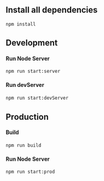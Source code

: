 ## Install all dependencies
```shell
npm install
```

## Development

#### Run Node Server

```shel
npm run start:server
```

#### Run devServer

```bash
npm run start:devServer
```

## Production

#### Build

```shell
npm run build
```

#### Run Node Server

```shell
npm run start:prod
```





